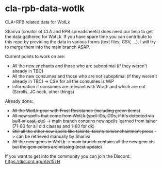 # cla-rpb-data-wotlk
CLA+RPB related data for WotLk

Shariva (creator of CLA and RPB spreadsheets) does need our help to get the data gathered for WotLk. If you have spare time you can contribute to this repo by providing the data in various forms (text files, CSV, ...). I will try to merge them into the main branch ASAP.

Current points to work on are:
- All the new enchants and those who are suboptimal (if they weren't already in TBC)
- All the new consumes and those who are not suboptimal (if they weren't already in TBC) -> CSV for all the consumes is WiP
- Information if consumes are relevant with Wrath and which are not (Scrolls, JC neck, other things)

Already done:
- ~~All the WotLk gear with Frost Resistance (including green items)~~
- ~~All new spells that come from WotLk (spell IDs, CDs, if it's detected via buff or cast, etc)~~ -> main branch contains new spells learned from tainer (71-80 for all old classes and 1-80 for dk)
- ~~Still all the other new spells like talents, talent/item/enchantment procs~~ -> can be retrieved manually by Shariva
- ~~All the new gems in WotLk -> main branch contains all the new gem ids but the gem colors are missing (next update)~~

If you want to get into the community you can join the Discord: https://discord.gg/nGvt5zH

